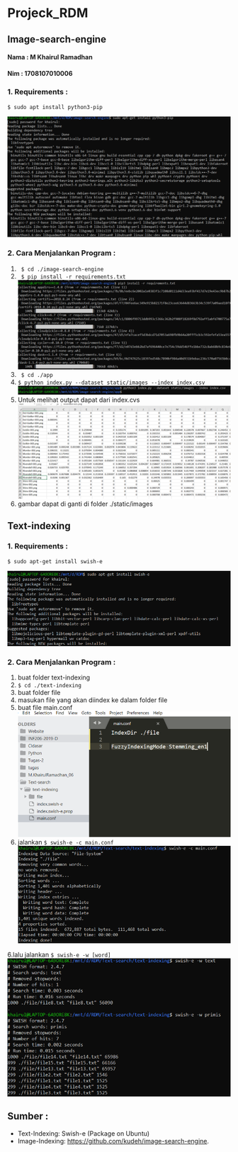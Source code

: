 # Projeck_RDM

## Image-search-engine
#### Nama : M Khairul Ramadhan
#### Nim : 1708107010006
### 1. Requirements :
```
$ sudo apt install python3-pip
```
![](Screenshots/1.PNG)

### 2. Cara Menjalankan Program :
1. ``` $ cd ./image-search-engine```
2. ``` $ pip install -r requirements.txt```
![](Screenshots/3.PNG)
3. ``` $ cd ./app```
4. ``` $ python index.py --dataset static/images --index index.csv ```
![](Screenshots/4.PNG)
5. Untuk melihat output dapat dari index.cvs
![](Screenshots/5.PNG)
6. gambar dapat di ganti di folder ./static/images


## Text-indexing
### 1. Requirements :
```
$ sudo apt-get install swish-e
```
![](Screenshots/s1.PNG)

### 2. Cara Menjalankan Program :
1. buat folder text-indexing 
2. ```$ cd ./text-indexing```
3. buat folder file
4. masukan file yang akan diindex ke dalam folder file
5. buat file main.conf
![](Screenshots/s4.PNG)
5. jalankan ```$ swish-e -c main.conf ```
![](Screenshots/s2.PNG)

6.lalu jalankan ```$ swish-e -w [word] ```
![](Screenshots/s3.PNG)



## Sumber :
* Text-Indexing: Swish-e (Package on Ubuntu)
* Image-Indexing: https://github.com/kudeh/image-search-engine.
